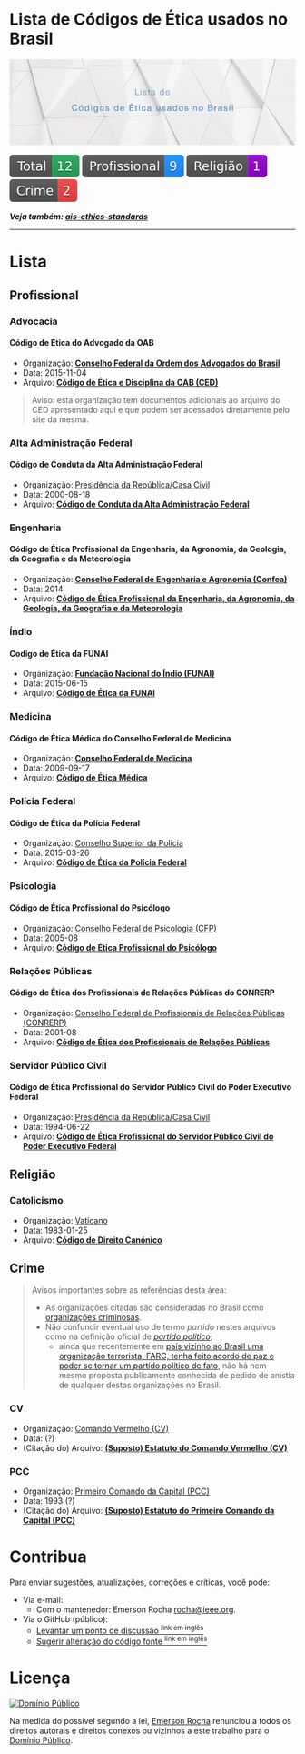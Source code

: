 # Lista de Códigos de Ética usados no Brasil

![Lista de Códigos de Ética Usados no Brasil](img/codigo-de-etica-brasil.png)

[![Total](badges/total.svg)](#lista) [![Profissional](badges/profissional.svg)](#profissional) [![Religião](badges/religiao.svg)](#religião) [![Crime](badges/crime.svg)](#crime)

**_Veja também: [ais-ethics-standards](https://github.com/fititnt/ais-ethics-standards)_**

---

# Lista

## Profissional

### Advocacia

#### Código de Ética do Advogado da OAB

- Organização: **[Conselho Federal da Ordem dos Advogados do Brasil](https://www.oab.org.br/)**
- Data: 2015-11-04
- Arquivo: **[Código de Ética e Disciplina da OAB (CED)](https://www.oab.org.br/publicacoes/AbrirPDF?LivroId=0000004085)**

> Aviso: esta organização tem documentos adicionais ao arquivo do CED
apresentado aqui e que podem ser acessados diretamente pelo site da mesma.

### Alta Administração Federal
#### Código de Conduta da Alta Administração Federal
- Organização: [Presidência da República/Casa Civil](http://www.casacivil.gov.br)
- Data: 2000-08-18
- Arquivo: **[Código de Conduta da Alta Administração Federal](http://www.planalto.gov.br/ccivil_03/codigos/codi_conduta/cod_conduta.htm)**

### Engenharia

#### Código de Ética Profissional da Engenharia, da Agronomia, da Geologia, da Geografia e da Meteorologia

- Organização: **[Conselho Federal de Engenharia e Agronomia (Confea)](http://www.confea.org.br)**
- Data: 2014
- Arquivo: **[Código de Ética Profissional da Engenharia, da Agronomia, da Geologia, da Geografia e da Meteorologia](http://www.confea.org.br/media/codigo_etica_sistemaconfea_8edicao_2015.pdf)**

### Índio

#### Codigo de Ética da FUNAI

- Organização: **[Fundação Nacional do Índio (FUNAI)](http://www.funai.gov.br/)**
- Data: 2015-06-15
- Arquivo: **[Código de Ética da FUNAI](http://www.funai.gov.br/arquivos/conteudo/cogedi/pdf/Outras_Publicacoes/Codigo%20de%20Etica/Codigo%20de%20Etica%20da%20Funai.pdf)**

### Medicina

#### Código de Ética Médica do Conselho Federal de Medicina

- Organização: **[Conselho Federal de Medicina](http://portal.cfm.org.br/)**
- Data: 2009-09-17
- Arquivo: **[Código de Ética Médica](https://portal.cfm.org.br/images/stories/biblioteca/codigo%20de%20etica%20medica.pdf)**

### Polícia Federal

#### Código de Ética da Polícia Federal
- Organização: [Conselho Superior da Polícia](http://www.pf.gov.br)
- Data: 2015-03-26
- Arquivo: **[Código de Ética da Polícia Federal](http://www.pf.gov.br/institucional/resolucao-no-04-csp-dpf-de-26-de-marco-de-2015)**

### Psicologia

#### Código de Ética Profissional do Psicólogo
- Organização: [Conselho Federal de Psicologia (CFP)](https://cfp.org.br)
- Data: 2005-08
- Arquivo: **[Código de Ética Profissional do Psicólogo](https://site.cfp.org.br/wp-content/uploads/2012/07/codigo-de-etica-psicologia.pdf)**

### Relações Públicas

#### Código de Ética dos Profissionais de Relações Públicas do CONRERP

- Organização: [Conselho Federal de Profissionais de Relações Públicas (CONRERP)](http://conferp.org.br/)
- Data: 2001-08
- Arquivo: **[Código de Ética dos Profissionais de Relações Públicas](http://conferp.org.br/site/wp-content/uploads/2018/12/Co%CC%81digodeE%CC%81tica.pdf)**

### Servidor Público Civil

#### Código de Ética Profissional do Servidor Público Civil do Poder Executivo Federal
- Organização: [Presidência da República/Casa Civil](http://www.casacivil.gov.br)
- Data: 1994-06-22
- Arquivo: **[Código de Ética Profissional do Servidor Público Civil do Poder Executivo Federal](http://www.planalto.gov.br/ccivil_03/decreto/d1171.htm)**

## Religião

### Catolicismo
- Organização: [Vaticano](http://www.vatican.va)
- Data: 1983-01-25
- Arquivo: **[Código de Direito Canónico](http://www.vatican.va/archive/cod-iuris-canonici/portuguese/codex-iuris-canonici_po.pdf)**

## Crime
> Avisos importantes sobre as referências desta área:
> 
> - As organizações citadas são consideradas no Brasil como 
  [organizações criminosas](http://www.planalto.gov.br/ccivil_03/_Ato2011-2014/2013/Lei/L12850.htm).
> - Não confundir eventual uso de termo _partido_ nestes arquivos como
  na definição oficial de _[partido político](https://pt.wikipedia.org/wiki/Partido_pol%C3%ADtico)_;
>   - ainda que recentemente
  em [país vizinho ao Brasil uma organização terrorista, FARC, tenha feito acordo de paz e poder se tornar um partido político de fato](https://www.economist.com/the-americas/2017/11/09/the-farc-is-now-a-political-party-get-used-to-it), não há nem mesmo proposta publicamente conhecida de pedido de anistia de
  qualquer destas organizações no Brasil.

### CV
- Organização: [Comando Vermelho (CV)](https://pt.wikipedia.org/wiki/Comando_Vermelho)
- Data: (?)
- (Citação do) Arquivo: **[(Suposto) Estatuto do Comando Vermelho (CV)](http://cnews.com.br/cnews/noticias/107696/menor_revela_detalhes_sobre_%22batismo%22_no_comando_vermelho)**

### PCC
- Organização: [Primeiro Comando da Capital (PCC)](https://pt.wikipedia.org/wiki/Primeiro_Comando_da_Capital)
- Data: 1993 (?)
- (Citação do) Arquivo: **[(Suposto) Estatuto do Primeiro Comando da Capital (PCC)](https://pt.wikisource.org/wiki/Estatuto_do_PCC)**

<!--
#### NOME
- Organização: [NOME NOME NOME NOME](http://LINK-LINK-LINK)
- Data: YYYY-MM-DD-01-25
- Arquivo: **[NOME NOME NOME NOME](http://LINK-LINK-LINK)**
-->


# Contribua
Para enviar sugestões, atualizações, correções e críticas, você pode:

- Via e-mail:
  - Com o mantenedor: Emerson Rocha <rocha@ieee.org>.
- Via o GitHub (público):
  - [Levantar um ponto de discussão <sup>link em inglês</sup>](https://help.github.com/articles/creating-an-issue/)
  - [Sugerir alteração do código fonte <sup>link em inglês</sup>](https://help.github.com/articles/about-pull-requests/)

# Licença

[![Domínio Público](https://i.creativecommons.org/p/zero/1.0/88x31.png)](UNLICENSE)

Na medida do possível segundo a lei, [Emerson Rocha](https://github.com/fititnt)
renunciou a todos os direitos autorais e direitos conexos ou vizinhos a este
trabalho para o [Domínio Público](UNLICENSE).